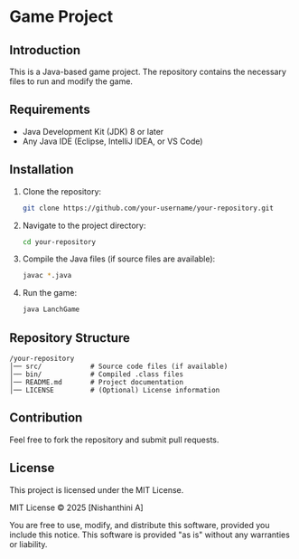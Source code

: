 &#x20;&#x20;

# Game Project

## Introduction

This is a Java-based game project. The repository contains the necessary files to run and modify the game.

## Requirements

- Java Development Kit (JDK) 8 or later
- Any Java IDE (Eclipse, IntelliJ IDEA, or VS Code)

## Installation

1. Clone the repository:
   ```bash
   git clone https://github.com/your-username/your-repository.git
   ```
2. Navigate to the project directory:
   ```bash
   cd your-repository
   ```
3. Compile the Java files (if source files are available):
   ```bash
   javac *.java
   ```
4. Run the game:
   ```bash
   java LanchGame
   ```

## Repository Structure

```
/your-repository
│── src/            # Source code files (if available)
│── bin/            # Compiled .class files
│── README.md       # Project documentation
│── LICENSE         # (Optional) License information
```

## Contribution

Feel free to fork the repository and submit pull requests.

## License

This project is licensed under the MIT License.

MIT License © 2025 [Nishanthini A] &#x20;

You are free to use, modify, and distribute this software, provided you include this notice.  This software is provided "as is" without any warranties or liability.
